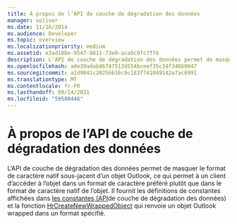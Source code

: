 ```yaml
---
title: À propos de l’API de couche de dégradation des données
manager: soliver
ms.date: 11/16/2014
ms.audience: Developer
ms.topic: overview
ms.localizationpriority: medium
ms.assetid: e3ad18be-9547-9811-73e0-aca9c0fc7f76
description: L’API de couche de dégradation des données permet de masquer le format de caractère natif sous-jacent d’un objet Outlook, ce qui permet à un client d’accéder à l’objet dans un format de caractère préféré plutôt que dans le format de caractère natif de l’objet.
ms.openlocfilehash: a4e39adab46747513d554bceef35c34f34660047
ms.sourcegitcommit: a1d9041c20256616c9c183f7d1049142a7ac6991
ms.translationtype: MT
ms.contentlocale: fr-FR
ms.lasthandoff: 09/24/2021
ms.locfileid: "59580446"
---
```

# <a name="about-the-data-degradation-layer-api"></a>À propos de l’API de couche de dégradation des données

L’API de couche de dégradation des données permet de masquer le format de caractère natif sous-jacent d’un objet Outlook, ce qui permet à un client d’accéder à l’objet dans un format de caractère préféré plutôt que dans le format de caractère natif de l’objet. Il fournit les définitions de constantes affichées dans [les constantes (API](constants-data-degradation-layer-api.md)de couche de dégradation des données) et la fonction [HrCreateNewWrappedObject](hrcreatenewwrappedobject.md) qui renvoie un objet Outlook wrapped dans un format spécifié. 
  

